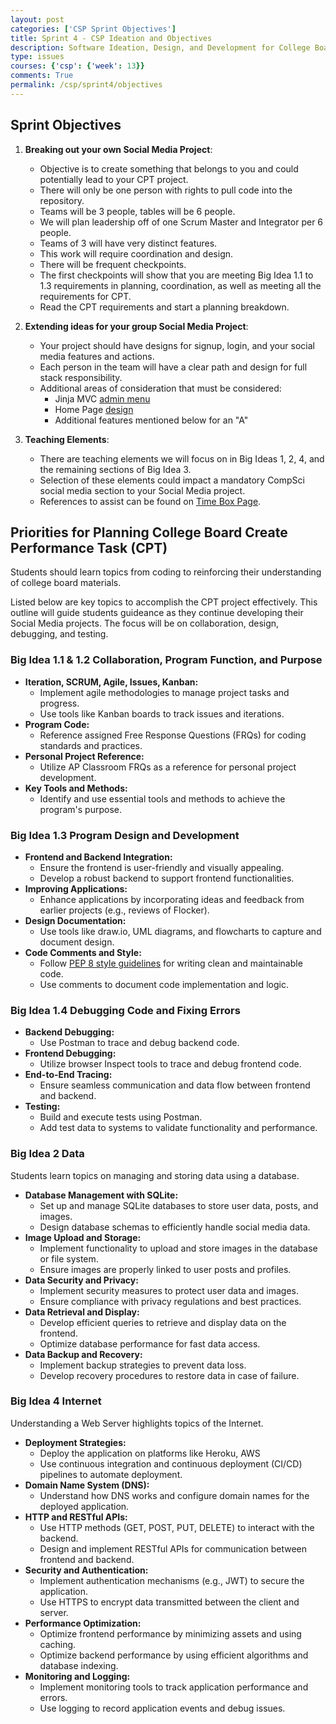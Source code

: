 ```yaml
---
layout: post
categories: ['CSP Sprint Objectives']
title: Sprint 4 - CSP Ideation and Objectives
description: Software Ideation, Design, and Development for College Board CPT
type: issues
courses: {'csp': {'week': 13}}
comments: True
permalink: /csp/sprint4/objectives
---
```


## Sprint Objectives

1. **Breaking out your own Social Media Project**:
   - Objective is to create something that belongs to you and could potentially lead to your CPT project.
   - There will only be one person with rights to pull code into the repository.
   - Teams will be 3 people, tables will be 6 people.
   - We will plan leadership off of one Scrum Master and Integrator per 6 people.
   - Teams of 3 will have very distinct features.
   - This work will require coordination and design.
   - There will be frequent checkpoints.
   - The first checkpoints will show that you are meeting Big Idea 1.1 to 1.3 requirements in planning, coordination, as well as meeting all the requirements for CPT.
   - Read the CPT requirements and start a planning breakdown.

2. **Extending ideas for your group Social Media Project**:
   - Your project should have designs for signup, login, and your social media features and actions.
   - Each person in the team will have a clear path and design for full stack responsibility.
   - Additional areas of consideration that must be considered:
     - Jinja MVC [admin menu](https://flask.opencodingsociety.com/login?next=/users/table2)
     - Home Page [design](https://open-coding-society.github.io/flocker_frontend/)
     - Additional features mentioned below for an "A"

3. **Teaching Elements**:
   - There are teaching elements we will focus on in Big Ideas 1, 2, 4, and the remaining sections of Big Idea 3.
   - Selection of these elements could impact a mandatory CompSci social media section to your Social Media project.
   - References to assist can be found on [Time Box Page](https://open-coding-society.github.io/teacher_portfolio/navigation/csp).

## Priorities for Planning College Board Create Performance Task (CPT)

Students should learn topics from coding to reinforcing their understanding of college board materials.

Listed below are key topics to accomplish the CPT project effectively. This outline will guide students guideance as they continue developing their Social Media projects. The focus will be on collaboration, design, debugging, and testing.

### Big Idea 1.1 & 1.2 Collaboration, Program Function, and Purpose
- **Iteration, SCRUM, Agile, Issues, Kanban:**
  - Implement agile methodologies to manage project tasks and progress.
  - Use tools like Kanban boards to track issues and iterations.
- **Program Code:**
  - Reference assigned Free Response Questions (FRQs) for coding standards and practices.
- **Personal Project Reference:**
  - Utilize AP Classroom FRQs as a reference for personal project development.
- **Key Tools and Methods:**
  - Identify and use essential tools and methods to achieve the program's purpose.

### Big Idea 1.3 Program Design and Development
- **Frontend and Backend Integration:**
  - Ensure the frontend is user-friendly and visually appealing.
  - Develop a robust backend to support frontend functionalities.
- **Improving Applications:**
  - Enhance applications by incorporating ideas and feedback from earlier projects (e.g., reviews of Flocker).
- **Design Documentation:**
  - Use tools like draw.io, UML diagrams, and flowcharts to capture and document design.
- **Code Comments and Style:**
  - Follow [PEP 8 style guidelines](https://peps.python.org/pep-0008/#introduction) for writing clean and maintainable code.
  - Use comments to document code implementation and logic.

### Big Idea 1.4 Debugging Code and Fixing Errors
- **Backend Debugging:**
  - Use Postman to trace and debug backend code.
- **Frontend Debugging:**
  - Utilize browser Inspect tools to trace and debug frontend code.
- **End-to-End Tracing:**
  - Ensure seamless communication and data flow between frontend and backend.
- **Testing:**
  - Build and execute tests using Postman.
  - Add test data to systems to validate functionality and performance.

### Big Idea 2 Data

Students learn topics on managing and storing data using a database.

- **Database Management with SQLite:**
  - Set up and manage SQLite databases to store user data, posts, and images.
  - Design database schemas to efficiently handle social media data.
- **Image Upload and Storage:**
  - Implement functionality to upload and store images in the database or file system.
  - Ensure images are properly linked to user posts and profiles.
- **Data Security and Privacy:**
  - Implement security measures to protect user data and images.
  - Ensure compliance with privacy regulations and best practices.
- **Data Retrieval and Display:**
  - Develop efficient queries to retrieve and display data on the frontend.
  - Optimize database performance for fast data access.
- **Data Backup and Recovery:**
  - Implement backup strategies to prevent data loss.
  - Develop recovery procedures to restore data in case of failure.

### Big Idea 4 Internet

Understanding a Web Server highlights topics of the Internet.

- **Deployment Strategies:**
  - Deploy the application on platforms like Heroku, AWS
  - Use continuous integration and continuous deployment (CI/CD) pipelines to automate deployment.
- **Domain Name System (DNS):**
  - Understand how DNS works and configure domain names for the deployed application.
- **HTTP and RESTful APIs:**
  - Use HTTP methods (GET, POST, PUT, DELETE) to interact with the backend.
  - Design and implement RESTful APIs for communication between frontend and backend.
- **Security and Authentication:**
  - Implement authentication mechanisms (e.g., JWT) to secure the application.
  - Use HTTPS to encrypt data transmitted between the client and server.
- **Performance Optimization:**
  - Optimize frontend performance by minimizing assets and using caching.
  - Optimize backend performance by using efficient algorithms and database indexing.
- **Monitoring and Logging:**
  - Implement monitoring tools to track application performance and errors.
  - Use logging to record application events and debug issues.
